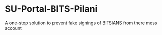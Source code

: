 # SU-Portal-BITS-Pilani
A one-stop solution to prevent fake signings of BITSIANS from there mess account
